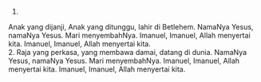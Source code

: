 1.
Anak yang dijanji, Anak yang ditunggu,
lahir di Betlehem. NamaNya Yesus, namaNya Yesus.
Mari menyembahNya.
Imanuel, Imanuel, Allah menyertai kita.
Imanuel, Imanuel, Allah menyertai kita.
<br>
2.
Raja yang perkasa, yang membawa damai,
datang di dunia. NamaNya Yesus, namaNya Yesus.
Mari menyembahNya.
Imanuel, Imanuel, Allah menyertai kita.
Imanuel, Imanuel, Allah menyertai kita.